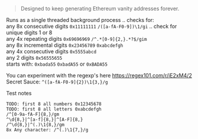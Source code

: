 > Designed to keep generating Ethereum vanity addresses forever.

Runs as a single threaded background process .. checks for:<br>
any 8x consecutive digits `0x11111111` `/([a-fA-F0-9])\1/gi` .. check for unique digits 1 or 8<br>
any 4x repeating digits `0x69696969` `/^.*[0-9]{2,}.*?$/gim`<br>
any 8x incremental digits `0x23456789` `0xabcdefgh`<br>
any 4x consecutive digits `0x5555abcd`<br>
any 2 digits `0x56555655`<br>
starts with: `0xbada55` `0xbadA55` or `0xBADA55`<br>
    
You can experiment with the regexp's here https://regex101.com/r/iE2xM4/2<br>
Secret Sauce: `^([a-fA-F0-9]{2})\1{3,}/g`<br>

Test notes
```
TODO: first 8 all numbers 0x12345678
TODO: first 8 all letters 0xabcdefgh
/^[0-9a-fA-F]{8,}/gm
^\d{8,}|^[a-f]{8,}|^[A-F]{8,}
/^\d{8,}|^(.)\1{8,}/gm
8x Any character: /^(.)\1{7,}/g 
